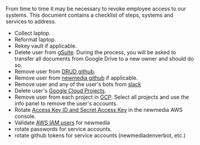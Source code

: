  From time to time it may be necessary to revoke employee access to our systems.  This document contains a checklist of steps, systems and services to address.

* Collect laptop.
* Reformat laptop.
* Rekey vault if applicable.
* Delete user from [gSuite](https://admin.google.com/drud.com/AdminHome?hl=en&pli=1&fral=1#UserList:org=3v377ch2rm5fsp). During the process, you will be asked to transfer all documents from Google Drive to a new owner and should do so.
* Remove user from [DRUD github](https://github.com/orgs/drud/people).
* Remove user from [newmedia github](https://github.com/orgs/newmedia/people) if applicable.
* Remove user and any of the user's bots from [slack](https://drud.slack.com/admin)
* Delete user's [Google Cloud Projects](https://console.cloud.google.com/iam-admin/projects?organizationId=722910822582).
* Remove user from each project in [GCP](https://console.cloud.google.com/iam-admin/projects?organizationId=722910822582).  Select all projects and use the info panel to remove the user's accounts.
* Rotate [Access Key ID and Secret Access Key](https://console.aws.amazon.com/iam/home#/security_credential) in the newmedia AWS console.
* Validate [AWS IAM users](https://console.aws.amazon.com/iam/home?#/users) for newmedia
* rotate passwords for service accounts.
* rotate github tokens for service accounts (newmediadenverbot, etc.)
